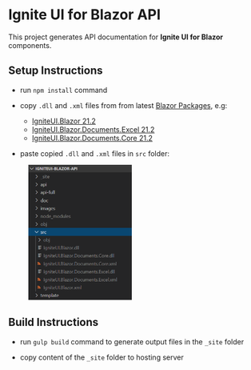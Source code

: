 #  Ignite UI for Blazor API

This project generates API documentation for **Ignite UI for Blazor** components.


## Setup Instructions

- run `npm install` command

- copy `.dll` and `.xml` files from from latest [Blazor Packages](http://proget.infragistics.local:81/packages?Count=500&FeedId=13), e.g:

    - [IgniteUI.Blazor 21.2](http://proget.infragistics.local:81/feeds/IgniteUINuGet/IgniteUI.Blazor/21.2.818-dev)
    - [IgniteUI.Blazor.Documents.Excel 21.2](http://proget.infragistics.local:81/feeds/IgniteUINuGet/IgniteUI.Blazor.Documents.Excel/21.2.818-dev)
    - [IgniteUI.Blazor.Documents.Core 21.2](http://proget.infragistics.local:81/feeds/IgniteUINuGet/IgniteUI.Blazor.Documents.Core/21.2.818-dev)


- paste copied `.dll` and `.xml` files in `src` folder:

<img src="./images/src-folder.PNG" alt="src-folder" height="270" style="margin-left: 40px"/>

## Build Instructions

- run `gulp build` command to generate output files in the `_site` folder

- copy content of the `_site` folder to hosting server